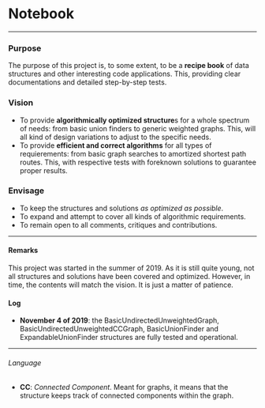 # Notebook

------------

### Purpose
The purpose of this project is, to some extent, to be a **recipe book** of data structures and other interesting code applications. This, providing clear documentations and detailed step-by-step tests.

### Vision
- To provide **algorithmically optimized structure**s for a whole spectrum of needs: from basic union finders to generic weighted graphs. This, will all kind of design variations to adjust to the specific needs.
- To provide **efficient and correct algorithms** for all types of requierements: from basic graph searches to amortized shortest path routes. This, with respective tests with foreknown solutions to guarantee proper results.

### Envisage
- To keep the structures and solutions *as optimized as possible*.
- To expand and attempt to cover all kinds of algorithmic requirements.
- To remain open to all comments, critiques and contributions.

------------

#### Remarks
This project was started in the summer of 2019. As it is still quite young, not all structures and solutions have been covered and optimized. However, in time, the contents will match the vision. It is just a matter of patience.

#### Log
- **November 4 of 2019**: the BasicUndirectedUnweightedGraph, BasicUndirectedUnweightedCCGraph, BasicUnionFinder and ExpandableUnionFinder structures are fully tested and operational.

------------

###### Language
- **CC**: *Connected Component*. Meant for graphs, it means that the structure keeps track of connected components within the graph.